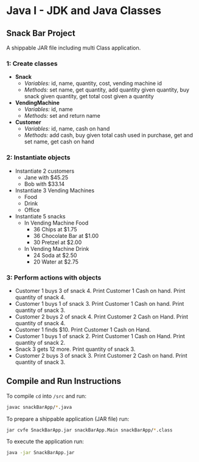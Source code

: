 # Java I - JDK and Java Classes

## Snack Bar Project

A shippable JAR file including multi Class application.

### 1: Create classes

- **Snack**
  - *Variables:* id, name, quantity, cost, vending machine id
  - *Methods:* set name, get quantity, add quantity given quantity, buy snack given
    quantity, get total cost given a quantity
- **VendingMachine**
  - *Variables:* id, name
  - *Methods:* set and return name
- **Customer**
  - *Variables:* id, name, cash on hand
  - *Methods:* add cash, buy given total cash used in purchase, get and set name, get
    cash on hand

### 2: Instantiate objects

- Instantiate 2 customers
  - Jane with $45.25
  - Bob with $33.14
- Instantiate 3 Vending Machines
  - Food
  - Drink
  - Office
- Instantiate 5 snacks
  - In Vending Machine Food
    - 36 Chips at $1.75
    - 36 Chocolate Bar at $1.00
    - 30 Pretzel at $2.00
  - In Vending Machine Drink
    - 24 Soda at $2.50
    - 20 Water at $2.75

### 3: Perform actions with objects
- Customer 1 buys 3 of snack 4. Print Customer 1 Cash on hand. Print quantity of snack 4.
- Customer 1 buys 1 of snack 3. Print Customer 1 Cash on hand. Print quantity of snack 3.
- Customer 2 buys 2 of snack 4. Print Customer 2 Cash on Hand. Print quantity of snack 4.
- Customer 1 finds $10. Print Customer 1 Cash on Hand.
- Customer 1 buys 1 of snack 2. Print Customer 1 Cash on Hand. Print quantity of snack 2.
- Snack 3 gets 12 more. Print quantity of snack 3.
- Customer 2 buys 3 of snack 3. Print Customer 2 Cash on hand. Print quantity of snack 3.

## Compile and Run Instructions

To compile `cd` into `/src` and run:

```` bash
javac snackBarApp/*.java
````

To prepare a shippable application (JAR file) run:

```` bash
jar cvfe SnackBarApp.jar snackBarApp.Main snackBarApp/*.class
````

To execute the application run:

```` bash
java -jar SnackBarApp.jar
````